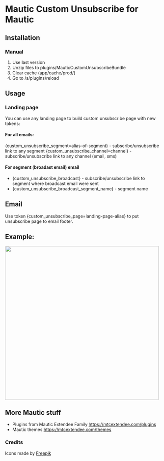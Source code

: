 # Mautic Custom Unsubscribe for Mautic 

## Installation

### Manual

1. Use last version
2. Unzip files to plugins/MauticCustomUnsubscribeBundle
3. Clear cache (app/cache/prod/)
4. Go to /s/plugins/reload

## Usage

### Landing page

You can use any landing page to build custom unsubscribe page with new tokens:

#### For all emails:

{custom_unsubscribe_segment=alias-of-segment} - subscribe/unsubscribe link to any segment
{custom_unsubscribe_channel=channel} - subscribe/unsubscribe link to any channel (email, sms)


#### For segment (broadast email) email

- {custom_unsubscribe_broadcast} - subscribe/unsubscribe link to segment where broadcast email were sent 
- {custom_unsubscribe_broadcast_segment_name} - segment name

## Email

Use token {custom_unsubscribe_page=landing-page-alias} to put unsubscribe page to email footer.

## Example: 

<img src="https://user-images.githubusercontent.com/462477/70915651-815fd000-201a-11ea-8c92-f639e1da8f5d.gif" width="500"> 

## More Mautic stuff

- Plugins from Mautic Extendee Family  https://mtcextendee.com/plugins
- Mautic themes https://mtcextendee.com/themes

### Credits

<div>Icons made by <a href="https://www.flaticon.com/authors/freepik" title="Freepik">Freepik</a>